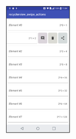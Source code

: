 <img style="border: 1px solid black;float:left;" src="https://github.com/davidHarush/recyclerview_swipe_actions/blob/master/Screenshot_1.png" width="168" height="auto" hspace="30" />
